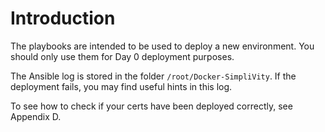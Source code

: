 #  Introduction

The playbooks are intended to be used to deploy a new environment. You should only use them for Day 0 deployment purposes.

The Ansible log is stored in the folder `/root/Docker-SimpliVity`. If the deployment fails, you may find useful hints in this log.

To see how to check if your certs have been deployed correctly, see Appendix D.
